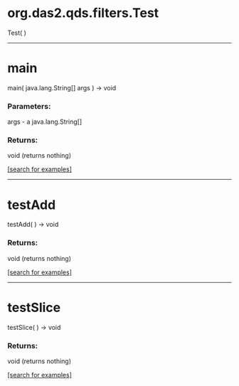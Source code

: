 # org.das2.qds.filters.Test
Test( )


***
<a name="main"></a>
# main
main( java.lang.String[] args ) &rarr; void



### Parameters:
args - a java.lang.String[]

### Returns:
void (returns nothing)


<a href="https://github.com/autoplot/dev/search?q=main&unscoped_q=main">[search for examples]</a>

***
<a name="testAdd"></a>
# testAdd
testAdd(  ) &rarr; void



### Returns:
void (returns nothing)


<a href="https://github.com/autoplot/dev/search?q=testAdd&unscoped_q=testAdd">[search for examples]</a>

***
<a name="testSlice"></a>
# testSlice
testSlice(  ) &rarr; void



### Returns:
void (returns nothing)


<a href="https://github.com/autoplot/dev/search?q=testSlice&unscoped_q=testSlice">[search for examples]</a>

